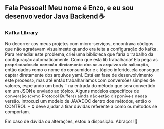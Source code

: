## Fala Pessoal! Meu nome é Enzo, e eu sou desenvolvedor Java Backend :coffee:

### Kafka Library
<p align="left">
No decorrer dos meus projetos com micro-serviços, encontrava códigos que não agradavam visualmente quando era feita a configuração do kafka. Para remediar este problema, criei uma biblioteca que faria o trabalho da configuração automaticamente.
Como que esta lib trabalharia? Ela pega as propriedades da conexão diretamente dos seus arquivos de aplicação, então dados como o nome do consumidor e o tópico inferido, ela consegue captar diretamente dos arquivos yaml. Está em fase de desenvolvimento este processo, mas até então trabalhariamos com conversões simples de valores, esperando um body T na entrada do método que será convertido em um JSON e enviado ao tópico.
Alguns modelos específicos de conversão (como Protocol Buffers) ainda não estão disponíveis nessa versão.
Introduzi um modelo de JAVADOC dentro dos métodos, então o CONTROL + Q deve ajudar a tirar dúvidas referente a como os métodos se comportam.

Em caso de dúvida ou alterações, estou a disposição. Abraços! 👋
